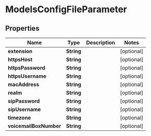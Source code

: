 

# ModelsConfigFileParameter


## Properties

| Name | Type | Description | Notes |
|------------ | ------------- | ------------- | -------------|
|**extension** | **String** |  |  [optional] |
|**httpsHost** | **String** |  |  [optional] |
|**httpsPassword** | **String** |  |  [optional] |
|**httpsUsername** | **String** |  |  [optional] |
|**macAddress** | **String** |  |  [optional] |
|**realm** | **String** |  |  [optional] |
|**sipPassword** | **String** |  |  [optional] |
|**sipUsername** | **String** |  |  [optional] |
|**timezone** | **String** |  |  [optional] |
|**voicemailBoxNumber** | **String** |  |  [optional] |



